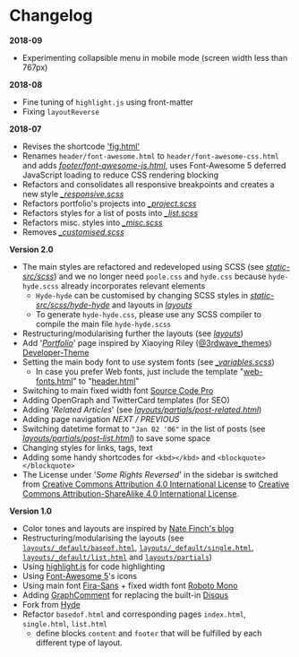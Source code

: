 # Changelog

__2018-09__

* Experimenting collapsible menu in mobile mode (screen width less than 767px)

__2018-08__

* Fine tuning of `highlight.js`  using front-matter
* Fixing `layoutReverse`

__2018-07__

* Revises the shortcode ['fig.html'](https://github.com/htr3n/hyde-hyde/blob/master/layouts/shortcodes/fig.html)
* Renames `header/font-awesome.html` to `header/font-awesome-css.html` and adds [_footer/font-awesome-js.html_](https://github.com/htr3n/hyde-hyde/blob/master/layouts/partials/footer/font-awesome-js.html), uses Font-Awesome 5 deferred JavaScript loading to reduce CSS rendering blocking
* Refactors and consolidates all responsive breakpoints and creates a new style  [_\_responsive.scss_](static-src/scss/hyde-hyde/_responsive.scss)
* Refactors portfolio's projects into [_\_project.scss_](https://github.com/htr3n/hyde-hyde/blob/master/static-src/scss/hyde-hyde/_project.scss)
* Refactors styles for a list of posts into [_\_list.scss_](https://github.com/htr3n/hyde-hyde/blob/master/static-src/scss/hyde-hyde/_list.scss)
* Refactors misc. styles into [_\_misc.scss_](https://github.com/htr3n/hyde-hyde/blob/master/static-src/scss/hyde-hyde/_misc.scss)
* Removes  [_\_customised.scss_](https://github.com/htr3n/hyde-hyde/blob/master/static-src/scss/hyde-hyde/_customised.scss)

__Version 2.0__

* The main styles are refactored and redeveloped using SCSS (see [_static-src/scss_](https://github.com/htr3n/hyde-hyde/tree/v2.0.0/static-src/scss))
  and we no longer need `poole.css` and `hyde.css` because `hyde-hyde.scss` already incorporates relevant elements
  * `Hyde-hyde` can be customised by changing SCSS styles in [_static-src/scss/hyde-hyde_](https://github.com/htr3n/hyde-hyde/tree/v2.0.0/static-src/scss/hyde-hyde) and layouts in [_layouts_](https://github.com/htr3n/hyde-hyde/tree/v2.0.0/layouts) 
  * To generate `hyde-hyde.css`, please use any SCSS compiler to compile the main file  `hyde-hyde.scss`
* Restructuring/modularising further the layouts (see [_layouts_](https://github.com/htr3n/hyde-hyde/tree/v2.0.0/layouts))
* Add '[_Portfolio_](https://github.com/htr3n/hyde-hyde/tree/v2.0.0/layouts/portfolio)' page inspired by Xiaoying Riley ([@3rdwave_themes](https://twitter.com/3rdwave_themes)) [Developer-Theme](https://github.com/xriley/developer-theme)
* Setting the main body font to use system fonts (see [_\_variables.scss_](https://github.com/htr3n/hyde-hyde/tree/v1.0.0/static-src/scss/hyde-hyde/_variables.scss))
	* In case you prefer Web fonts, just include the template "[web-fonts.html](https://github.com/htr3n/hyde-hyde/tree/v2.0.0/layouts/partials/header/web-fonts.html)" to "[header.html](https://github.com/htr3n/hyde-hyde/tree/v2.0.0/layouts/partials/header.html)"
* Switching to main fixed width font [Source Code Pro](https://fonts.google.com/specimen/Source+Code+Pro)
* Adding OpenGraph and TwitterCard templates (for SEO)
* Adding '_Related Articles_' (see [_layouts/partials/post-related.html_](https://github.com/htr3n/hyde-hyde/tree/v2.0.0/layouts/partials/post-related.html))
* Adding page navigation _NEXT / PREVIOUS_
* Switching datetime format to `"Jan 02 '06"` in the list of posts (see [_layouts/partials/post-list.html_](https://github.com/htr3n/hyde-hyde/tree/v2.0.0/layouts/partials/post-list.html)) to save some space
* Changing styles for links, tags, text
* Adding some handy shortcodes for `<kbd></kbd>` and `<blockquote></blockquote>`
* The License under '_Some Rights Reversed_' in the sidebar is switched from [Creative Commons Attribution 4.0 International License](http://creativecommons.org/licenses/by/4.0/) to [Creative Commons Attribution-ShareAlike 4.0 International License](http://creativecommons.org/licenses/by-sa/4.0/).

__Version 1.0__

* Color tones and layouts are inspired by [Nate Finch's blog](https://npf.io)
* Restructuring/modularising the layouts (see [`layouts/_default/baseof.html`](https://github.com/htr3n/hyde-hyde/tree/v1.0.0/layouts/_default/baseof.html), [`layouts/_default/single.html`](https://github.com/htr3n/hyde-hyde/tree/v1.0.0/layouts/_default/single.html), [`layouts/_default/list.html`](https://github.com/htr3n/hyde-hyde/tree/v1.0.0/layouts/_default/list.html) and [`layouts/partials`](https://github.com/htr3n/hyde-hyde/tree/v1.0.0/layouts/partials/))
* Using [highlight.js](https://highlightjs.org) for code highlighting
* Using [Font-Awesome 5](https://fontawesome.com)'s icons
* Using main font [Fira-Sans](https://fonts.google.com/specimen/Fira+Sans) + fixed width font [Roboto Mono](https://fonts.google.com/specimen/Roboto+Mono)
* Adding [GraphComment](https://graphcomment.com) for replacing the built-in [Disqus](https://disqus.com)
* Fork from [Hyde](https://github.com/spf13/hyde) 
* Refactor `basedof.html` and corresponding pages `index.html`, `single.html`, `list.html`
    - define blocks `content` and `footer` that will be fulfilled by each different type of layout.
